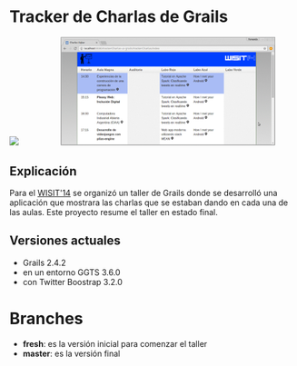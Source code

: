 # Tracker de Charlas de Grails

<div>
   <img src="https://cloud.githubusercontent.com/assets/4549002/18567286/d66ad63a-7b6d-11e6-964b-4d09fbe9e340.png" 
      size="150px" height="150px" style="margin-right: 5em;">
   </img>
   <img src="video/demo.gif" 
      width="75%" height="75%" style="text-align: right;">
   </img>
</div>

## Explicación

Para el [WISIT'14](http://www.uqbar-project.org/events/wisit-2014) se organizó un taller de Grails donde se desarrolló una aplicación que mostrara las charlas 
que se estaban dando en cada una de las aulas. Este proyecto resume el taller en estado final.

## Versiones actuales

* Grails 2.4.2
* en un entorno GGTS 3.6.0
* con Twitter Boostrap 3.2.0

# Branches

* **fresh**: es la versión inicial para comenzar el taller
* **master**: es la versión final
